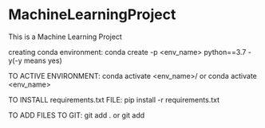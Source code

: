 # MachineLearningProject
This is a Machine Learning Project

creating conda environment:
conda create -p <env_name> python==3.7 -y(-y means yes)

TO ACTIVE ENVIRONMENT:
conda activate <env_name>/ or conda activate <env_name>

TO INSTALL requirements.txt FILE:
pip install -r requirements.txt

TO ADD FILES TO GIT:
git add . or git add <filename>